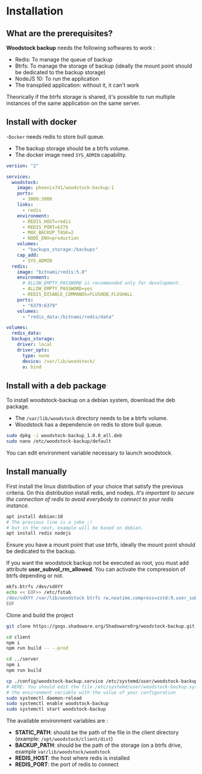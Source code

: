 # Installation

## What are the prerequisites?

**Woodstock backup** needs the following softwares to work :

- Redis: To manage the queue of backup
- Btrfs: To manage the storage of backup (ideally the mount point should be dedicated to the backup storage)
- NodeJS 10: To run the application
- The transpiled application: without it, it can't work

Theorically if the btrfs storage is shared, it's possible to run multiple instances of the same application on the same server.

## Install with docker

-`Docker` needs redis to store bull queue.

- The backup storage should be a btrfs volume.
- The docker image need `SYS_ADMIN` capability.

```yaml
version: "2"

services:
  woodstock:
    image: phoenix741/woodstock-backup:1
    ports:
      - 3000:3000
    links:
      - redis
    environment:
      - REDIS_HOST=redis
      - REDIS_PORT=6379
      - MAX_BACKUP_TASK=2
      - NODE_ENV=production
    volumes:
      - "backups_storage:/backups"
    cap_add:
      - SYS_ADMIN
  redis:
    image: "bitnami/redis:5.0"
    environment:
      # ALLOW_EMPTY_PASSWORD is recommended only for development.
      - ALLOW_EMPTY_PASSWORD=yes
      - REDIS_DISABLE_COMMANDS=FLUSHDB,FLUSHALL
    ports:
      - "6379:6379"
    volumes:
      - "redis_data:/bitnami/redis/data"

volumes:
  redis_data:
  backups_storage:
    driver: local
    driver_opts:
      type: none
      device: /var/lib/woodstock/
      o: bind
```

## Install with a deb package

To install woodstock-backup on a debian system, download the deb package.

- The `/var/lib/woodstock` directory needs to be a btrfs volume.
- Woodstock has a dependencie on redis to store bull queue.

```bash
sudo dpkg -i woodstock-backup_1.0.0_all.deb
sudo nano /etc/woodstock-backup/default
```

You can edit environment variable necessary to launch woodstock.

## Install manually

First install the linux distribution of your choice that satisfy the previous criteria. On this distribution install redis, and nodejs.
_It's important to secure the connection of redis to avoid everybody to connect to your redis instance._

```bash
apt install debian:10
# The previous line is a joke ;)
# but in the next, example will be based on debian.
apt install redis nodejs
```

Ensure you have a mount point that use btrfs, ideally the mount point should be dedicated to the backup.

If you want the woodstock backup not be executed as root, you must add attribute **user_subvol_rm_allowed**.
You can activate the compression of btrfs depending or not.

```bash
mkfs.btrfs /dev/sdXYY
echo << EOF>> /etc/fstab
/dev/sdXYY /var/lib/woodstock btrfs rw,noatime,compress=zstd:9,user_subvol_rm_allowed,noauto  0  0
EOF
```

Clone and build the project

```bash
git clone https://gogs.shadoware.org/ShadowareOrg/woodstock-backup.git woodstock-backup

cd client
npm i
npm run build -- --prod

cd ../server
npm i
npm run build

cp ./config/woodstock-backup.service /etc/systemd/user/woodstock-backup.service
# HERE: You should edit the file /etc/systemd/user/woodstock-backup.systemd to put
# the environment variable with the value of your configuration
sudo systemctl daemon-reload
sudo systemctl enable woodstock-backup
sudo systemctl start woodstock-backup
```

The available environment variables are :

- **STATIC_PATH**: should be the path of the file in the client directory (example: `/opt/woodstock/client/dist`)
- **BACKUP_PATH**: should be the path of the storage (on a btrfs drive, example ̀`var/lib/woodstock/woodstock`
- **REDIS_HOST**: the host where redis is installed
- **REDIS_PORT**: the port of redis to connect
